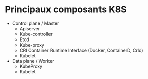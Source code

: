 # Principaux composants K8S
- Control plane / Master
    - Apiserver
    - Kube-controller
    - Etcd
    - Kube-proxy
    - CRI Container Runtime Interface (Docker, ContainerD, CrIo)
    - Kubelet
- Data plane / Worker
    - KubeProxy
    - Kubelet
